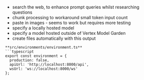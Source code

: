 - search the web, to enhance prompt queries whilst researching questions
- chunk processing to workaround small token input count
- paste in images - seems to work but requires more testing
- specify a locally hosted model
- specify a model hosted outside of Vertex Model Garden
- create files automatically with this output
```text
**src/environments/environment.ts**
```typescript
export const environment = {
  production: false,
  apiUrl: 'http://localhost:8000/api',
  wsUrl: 'ws://localhost:8000/ws'
};
```
```
